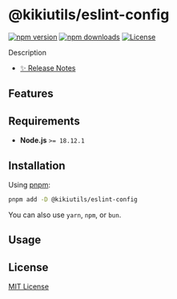 # @kikiutils/eslint-config

[![npm version][npm-version-src]][npm-version-href]
[![npm downloads][npm-downloads-src]][npm-downloads-href]
[![License][license-src]][license-href]

Description

- [✨ Release Notes](./CHANGELOG.md)

## Features

## Requirements

- **Node.js** `>= 18.12.1`

## Installation

Using [pnpm](https://pnpm.io):

```bash
pnpm add -D @kikiutils/eslint-config
```

You can also use `yarn`, `npm`, or `bun`.

## Usage

## License

[MIT License](./LICENSE)

<!-- Badges -->
[npm-version-href]: https://npmjs.com/package/@kikiutils/eslint-config
[npm-version-src]: https://img.shields.io/npm/v/@kikiutils/eslint-config/latest.svg?colorA=18181b&colorB=28cf8d&style=flat

[npm-downloads-href]: https://npmjs.com/package/@kikiutils/eslint-config
[npm-downloads-src]: https://img.shields.io/npm/dm/@kikiutils/eslint-config.svg?colorA=18181b&colorB=28cf8d&style=flat

[license-href]: https://github.com/kikiutils/eslint-config/blob/main/LICENSE
[license-src]: https://img.shields.io/github/license/kikiutils/eslint-config?colorA=18181b&colorB=28cf8d&style=flat
